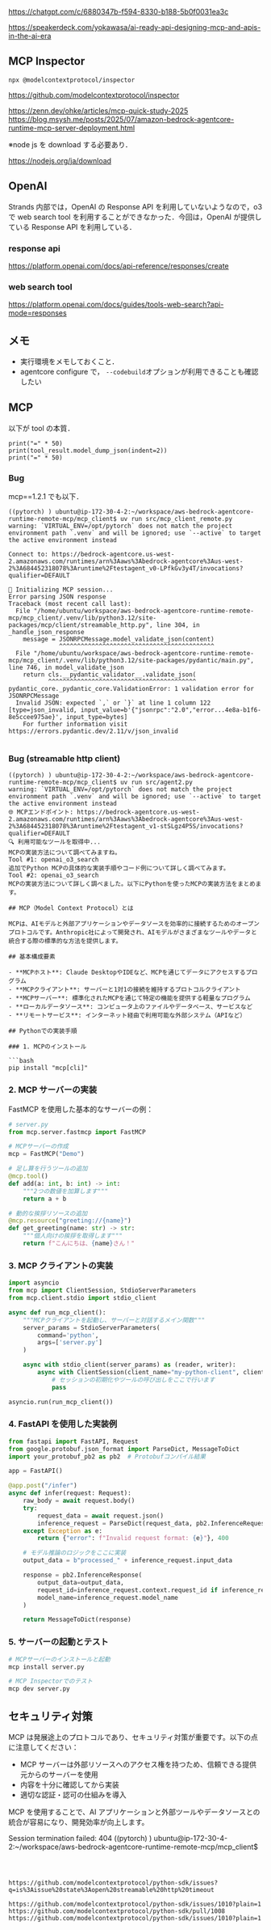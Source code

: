 https://chatgpt.com/c/6880347b-f594-8330-b188-5b0f0031ea3c

https://speakerdeck.com/yokawasa/ai-ready-api-designing-mcp-and-apis-in-the-ai-era

## MCP Inspector

`npx @modelcontextprotocol/inspector`

https://github.com/modelcontextprotocol/inspector

https://zenn.dev/ohke/articles/mcp-quick-study-2025
https://blog.msysh.me/posts/2025/07/amazon-bedrock-agentcore-runtime-mcp-server-deployment.html

※node js を download する必要あり．

https://nodejs.org/ja/download

## OpenAI

Strands 内部では，OpenAI の Response API を利用していないようなので，o3 で web search tool を利用することができなかった．今回は，OpenAI が提供している Response API を利用している．

### response api

https://platform.openai.com/docs/api-reference/responses/create

### web search tool

https://platform.openai.com/docs/guides/tools-web-search?api-mode=responses

## メモ

- 実行環境をメモしておくこと．
- agentcore configure で， `--codebuild`オプションが利用できることも確認したい

## MCP

以下が tool の本質．

```
print("=" * 50)
print(tool_result.model_dump_json(indent=2))
print("=" * 50)
```

### Bug

mcp==1.2.1 でも以下．

```
((pytorch) ) ubuntu@ip-172-30-4-2:~/workspace/aws-bedrock-agentcore-runtime-remote-mcp/mcp_client$ uv run src/mcp_client_remote.py
warning: `VIRTUAL_ENV=/opt/pytorch` does not match the project environment path `.venv` and will be ignored; use `--active` to target the active environment instead

Connect to: https://bedrock-agentcore.us-west-2.amazonaws.com/runtimes/arn%3Aaws%3Abedrock-agentcore%3Aus-west-2%3A684452318078%3Aruntime%2Ftestagent_v0-LPfkGv3y4T/invocations?qualifier=DEFAULT

🔄 Initializing MCP session...
Error parsing JSON response
Traceback (most recent call last):
  File "/home/ubuntu/workspace/aws-bedrock-agentcore-runtime-remote-mcp/mcp_client/.venv/lib/python3.12/site-packages/mcp/client/streamable_http.py", line 304, in _handle_json_response
    message = JSONRPCMessage.model_validate_json(content)
              ^^^^^^^^^^^^^^^^^^^^^^^^^^^^^^^^^^^^^^^^^^^
  File "/home/ubuntu/workspace/aws-bedrock-agentcore-runtime-remote-mcp/mcp_client/.venv/lib/python3.12/site-packages/pydantic/main.py", line 746, in model_validate_json
    return cls.__pydantic_validator__.validate_json(
           ^^^^^^^^^^^^^^^^^^^^^^^^^^^^^^^^^^^^^^^^^
pydantic_core._pydantic_core.ValidationError: 1 validation error for JSONRPCMessage
  Invalid JSON: expected `,` or `}` at line 1 column 122 [type=json_invalid, input_value=b'{"jsonrpc":"2.0","error...4e8a-b1f6-8e5ccee975ae}', input_type=bytes]
    For further information visit https://errors.pydantic.dev/2.11/v/json_invalid


```

### Bug (streamable http client)

````
((pytorch) ) ubuntu@ip-172-30-4-2:~/workspace/aws-bedrock-agentcore-runtime-remote-mcp/mcp_client$ uv run src/agent2.py
warning: `VIRTUAL_ENV=/opt/pytorch` does not match the project environment path `.venv` and will be ignored; use `--active` to target the active environment instead
🌐 MCPエンドポイント: https://bedrock-agentcore.us-west-2.amazonaws.com/runtimes/arn%3Aaws%3Abedrock-agentcore%3Aus-west-2%3A684452318078%3Aruntime%2Ftestagent_v1-stSLgz4P5S/invocations?qualifier=DEFAULT
🔍 利用可能なツールを取得中...
MCPの実装方法について調べてみますね。
Tool #1: openai_o3_search
追加でPython MCPの具体的な実装手順やコード例について詳しく調べてみます。
Tool #2: openai_o3_search
MCPの実装方法について詳しく調べました。以下にPythonを使ったMCPの実装方法をまとめます。

## MCP（Model Context Protocol）とは

MCPは、AIモデルと外部アプリケーションやデータソースを効率的に接続するためのオープンプロトコルです。Anthropic社によって開発され、AIモデルがさまざまなツールやデータと統合する際の標準的な方法を提供します。

## 基本構成要素

- **MCPホスト**: Claude DesktopやIDEなど、MCPを通じてデータにアクセスするプログラム
- **MCPクライアント**: サーバーと1対1の接続を維持するプロトコルクライアント
- **MCPサーバー**: 標準化されたMCPを通じて特定の機能を提供する軽量なプログラム
- **ローカルデータソース**: コンピュータ上のファイルやデータベース、サービスなど
- **リモートサービス**: インターネット経由で利用可能な外部システム（APIなど）

## Pythonでの実装手順

### 1. MCPのインストール

```bash
pip install "mcp[cli]"
````

### 2. MCP サーバーの実装

FastMCP を使用した基本的なサーバーの例：

```python
# server.py
from mcp.server.fastmcp import FastMCP

# MCPサーバーの作成
mcp = FastMCP("Demo")

# 足し算を行うツールの追加
@mcp.tool()
def add(a: int, b: int) -> int:
    """2つの数値を加算します"""
    return a + b

# 動的な挨拶リソースの追加
@mcp.resource("greeting://{name}")
def get_greeting(name: str) -> str:
    """個人向けの挨拶を取得します"""
    return f"こんにちは、{name}さん！"
```

### 3. MCP クライアントの実装

```python
import asyncio
from mcp import ClientSession, StdioServerParameters
from mcp.client.stdio import stdio_client

async def run_mcp_client():
    """MCPクライアントを起動し、サーバーと対話するメイン関数"""
    server_params = StdioServerParameters(
        command='python',
        args=['server.py']
    )

    async with stdio_client(server_params) as (reader, writer):
        async with ClientSession(client_name="my-python-client", client_version="0.1.0") as session:
            # セッションの初期化やツールの呼び出しをここで行います
            pass

asyncio.run(run_mcp_client())
```

### 4. FastAPI を使用した実装例

```python
from fastapi import FastAPI, Request
from google.protobuf.json_format import ParseDict, MessageToDict
import your_protobuf_pb2 as pb2  # Protobufコンパイル結果

app = FastAPI()

@app.post("/infer")
async def infer(request: Request):
    raw_body = await request.body()
    try:
        request_data = await request.json()
        inference_request = ParseDict(request_data, pb2.InferenceRequest())
    except Exception as e:
        return {"error": f"Invalid request format: {e}"}, 400

    # モデル推論のロジックをここに実装
    output_data = b"processed_" + inference_request.input_data

    response = pb2.InferenceResponse(
        output_data=output_data,
        request_id=inference_request.context.request_id if inference_request.HasField("context") else "",
        model_name=inference_request.model_name
    )

    return MessageToDict(response)
```

### 5. サーバーの起動とテスト

```bash
# MCPサーバーのインストールと起動
mcp install server.py

# MCP Inspectorでのテスト
mcp dev server.py
```

## セキュリティ対策

MCP は発展途上のプロトコルであり、セキュリティ対策が重要です。以下の点に注意してください：

- MCP サーバーは外部リソースへのアクセス権を持つため、信頼できる提供元からのサーバーを使用
- 内容を十分に確認してから実装
- 適切な認証・認可の仕組みを導入

MCP を使用することで、AI アプリケーションと外部ツールやデータソースとの統合が容易になり、開発効率が向上します。

Session termination failed: 404
((pytorch) ) ubuntu@ip-172-30-4-2:~/workspace/aws-bedrock-agentcore-runtime-remote-mcp/mcp_client$

```



https://github.com/modelcontextprotocol/python-sdk/issues?q=is%3Aissue%20state%3Aopen%20streamable%20http%20timeout

https://github.com/modelcontextprotocol/python-sdk/issues/1010?plain=1
https://github.com/modelcontextprotocol/python-sdk/pull/1008
https://github.com/modelcontextprotocol/python-sdk/issues/1010?plain=1
```
